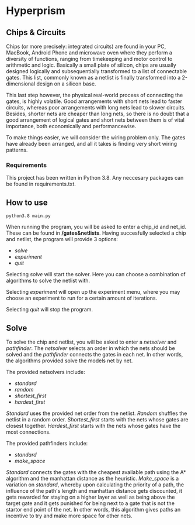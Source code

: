 # Hyperprism
## Chips & Circuits

Chips (or more precisely: integrated circuits) are found in your PC, MacBook, Android Phone and microwave oven where they perform a diversity of functions, ranging from timekeeping and motor control to arithmetic and logic. Basically a small plate of silicon, chips are usually designed logically and subsequentially transformed to a list of connectable gates. This list, commonly known as a netlist is finally transformed into a 2-dimensional design on a silicon base.

This last step however, the physical real-world process of connecting the gates, is highly volatile. Good arrangements with short nets lead to faster circuits, whereas poor arrangements with long nets lead to slower circuits. Besides, shorter nets are cheaper than long nets, so there is no doubt that a good arrangement of logical gates and short nets between them is of vital importance, both economically and performancewise.

To make things easier, we will consider the wiring problem only. The gates have already been arranged, and all it takes is finding very short wiring patterns.

### Requirements
This project has been written in Python 3.8. Any neccesary packages can be found in requirements.txt.

## How to use
```
python3.8 main.py
```
When running the program, you will be asked to enter a chip_id and net_id. These can be found in **/gates&netlists**.
Having succesfully selected a chip and netlist, the program will provide 3 options:
- *solve*
- *experiment*
- *quit*

Selecting *solve* will start the solver. Here you can choose a combination of algorithms to solve the netlist with.

Selecting *experiment* will open up the experiment menu, where you may choose an experiment to run for a certain amount of iterations.

Selecting *quit* will stop the program.

## Solve
To solve the chip and netlist, you will be asked to enter a *netsolver* and *pathfinder*. The *netsolver* selects an order in which the nets should be solved and the *pathfinder* connects the gates in each net. In other words, the algorithms provided solve the models net by net.

The provided netsolvers include:
- *standard*
- *random*
- *shortest_first*
- *hardest_first*

*Standard* uses the provided net order from the netlist. *Random* shuffles the netlist in a random order. *Shortest_first* starts with the nets whose gates are closest together. *Hardest_first* starts with the nets whose gates have the most connections.

The provided pathfinders include:
- *standard*
- *make_space*

*Standard* connects the gates with the cheapest available path using the A* algorithm and the manhattan distance as the heuristic. *Make_space* is a variation on *standard*, whereby upon calculating the priority of a path, the influence of the path's length and manhattan distance gets discounted, it gets rewarded for staying on a higher layer as well as being above the target gate and it gets punished for being next to a gate that is not the startor end point of the net. In other words, this algorithm gives paths an incentive to try and make more space for other nets.
